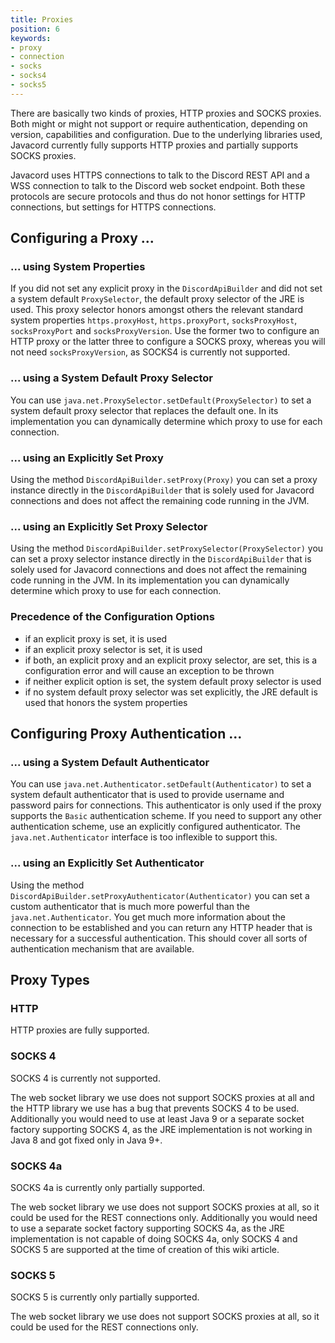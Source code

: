 ```yaml
---
title: Proxies
position: 6
keywords:
- proxy
- connection
- socks
- socks4
- socks5
---
```


There are basically two kinds of proxies, HTTP proxies and SOCKS proxies. Both might or might not support or require authentication, depending on version, capabilities and configuration. Due to the underlying libraries used, Javacord currently fully supports HTTP proxies and partially supports SOCKS proxies.

Javacord uses HTTPS connections to talk to the Discord REST API and a WSS connection to talk to the Discord web socket endpoint. Both these protocols are secure protocols and thus do not honor settings for HTTP connections, but settings for HTTPS connections.

## Configuring a Proxy ...

### ... using System Properties

If you did not set any explicit proxy in the `DiscordApiBuilder` and did not set a system default `ProxySelector`, the default proxy selector of the JRE is used. This proxy selector honors amongst others the relevant standard system properties `https.proxyHost`, `https.proxyPort`, `socksProxyHost`, `socksProxyPort` and `socksProxyVersion`. Use the former two to configure an HTTP proxy or the latter three to configure a SOCKS proxy, whereas you will not need `socksProxyVersion`, as SOCKS4 is currently not supported.

### ... using a System Default Proxy Selector

You can use `java.net.ProxySelector.setDefault(ProxySelector)` to set a system default proxy selector that replaces the default one. In its implementation you can dynamically determine which proxy to use for each connection.

### ... using an Explicitly Set Proxy

Using the method `DiscordApiBuilder.setProxy(Proxy)` you can set a proxy instance directly in the `DiscordApiBuilder` that is solely used for Javacord connections and does not affect the remaining code running in the JVM.

### ... using an Explicitly Set Proxy Selector

Using the method `DiscordApiBuilder.setProxySelector(ProxySelector)` you can set a proxy selector instance directly in the `DiscordApiBuilder` that is solely used for Javacord connections and does not affect the remaining code running in the JVM. In its implementation you can dynamically determine which proxy to use for each connection.

### Precedence of the Configuration Options

* if an explicit proxy is set, it is used
* if an explicit proxy selector is set, it is used
* if both, an explicit proxy and an explicit proxy selector, are set, this is a configuration error and will cause an exception to be thrown
* if neither explicit option is set, the system default proxy selector is used
* if no system default proxy selector was set explicitly, the JRE default is used that honors the system properties

## Configuring Proxy Authentication ...

### ... using a System Default Authenticator

You can use `java.net.Authenticator.setDefault(Authenticator)` to set a system default authenticator that is used to provide username and password pairs for connections. This authenticator is only used if the proxy supports the `Basic` authentication scheme. If you need to support any other authentication scheme, use an explicitly configured authenticator. The `java.net.Authenticator` interface is too inflexible to support this.

### ... using an Explicitly Set Authenticator

Using the method `DiscordApiBuilder.setProxyAuthenticator(Authenticator)` you can set a custom authenticator that is much more powerful than the `java.net.Authenticator`. You get much more information about the connection to be established and you can return any HTTP header that is necessary for a successful authentication. This should cover all sorts of authentication mechanism that are available.

## Proxy Types

### HTTP

HTTP proxies are fully supported.

### SOCKS 4

SOCKS 4 is currently not supported.

The web socket library we use does not support SOCKS proxies at all and the HTTP library we use has a bug that prevents SOCKS 4 to be used. Additionally you would need to use at least Java 9 or a separate socket factory supporting SOCKS 4, as the JRE implementation is not working in Java 8 and got fixed only in Java 9+.

### SOCKS 4a

SOCKS 4a is currently only partially supported.

The web socket library we use does not support SOCKS proxies at all, so it could be used for the REST connections only. Additionally you would need to use a separate socket factory supporting SOCKS 4a, as the JRE implementation is not capable of doing SOCKS 4a, only SOCKS 4 and SOCKS 5 are supported at the time of creation of this wiki article.

### SOCKS 5

SOCKS 5 is currently only partially supported.

The web socket library we use does not support SOCKS proxies at all, so it could be used for the REST connections only.
